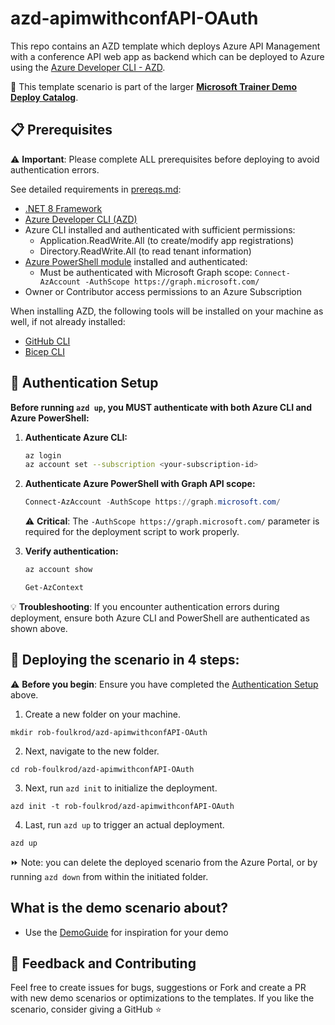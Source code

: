 # azd-apimwithconfAPI-OAuth

This repo contains an AZD template which deploys Azure API Management with a conference API web app as backend which can be deployed to Azure using the [Azure Developer CLI - AZD](https://learn.microsoft.com/en-us/azure/developer/azure-developer-cli/overview). 

💪 This template scenario is part of the larger **[Microsoft Trainer Demo Deploy Catalog](https://aka.ms/trainer-demo-deploy)**.

## 📋 Prerequisites

⚠️ **Important**: Please complete ALL prerequisites before deploying to avoid authentication errors.

See detailed requirements in [prereqs.md](./prereqs.md):

- [.NET 8 Framework](https://dotnet.microsoft.com/en-us/download/dotnet/8.0)
- [Azure Developer CLI (AZD)](https://learn.microsoft.com/en-us/azure/developer/azure-developer-cli/install-azd)
- Azure CLI installed and authenticated with sufficient permissions:
    * Application.ReadWrite.All (to create/modify app registrations)
    * Directory.ReadWrite.All (to read tenant information)
- [Azure PowerShell module](https://learn.microsoft.com/en-us/powershell/azure/install-azps-windows?view=azps-14.1.0&tabs=powershell&pivots=windows-psgallery) installed and authenticated:
    * Must be authenticated with Microsoft Graph scope: `Connect-AzAccount -AuthScope https://graph.microsoft.com/`
- Owner or Contributor access permissions to an Azure Subscription

When installing AZD, the following tools will be installed on your machine as well, if not already installed:
- [GitHub CLI](https://cli.github.com)
- [Bicep CLI](https://learn.microsoft.com/en-us/azure/azure-resource-manager/bicep/install)

## 🔐 Authentication Setup

**Before running `azd up`, you MUST authenticate with both Azure CLI and Azure PowerShell:**

1. **Authenticate Azure CLI:**
   ```bash
   az login
   az account set --subscription <your-subscription-id>
   ```

2. **Authenticate Azure PowerShell with Graph API scope:**
   ```powershell
   Connect-AzAccount -AuthScope https://graph.microsoft.com/
   ```

   ⚠️ **Critical**: The `-AuthScope https://graph.microsoft.com/` parameter is required for the deployment script to work properly.

3. **Verify authentication:**
   ```bash
   az account show
   ```
   ```powershell
   Get-AzContext
   ```

💡 **Troubleshooting**: If you encounter authentication errors during deployment, ensure both Azure CLI and PowerShell are authenticated as shown above.

## 🚀 Deploying the scenario in 4 steps:

⚠️ **Before you begin**: Ensure you have completed the [Authentication Setup](#-authentication-setup) above.

1. Create a new folder on your machine.
```
mkdir rob-foulkrod/azd-apimwithconfAPI-OAuth
```
2. Next, navigate to the new folder.
```
cd rob-foulkrod/azd-apimwithconfAPI-OAuth
```
3. Next, run `azd init` to initialize the deployment.
```
azd init -t rob-foulkrod/azd-apimwithconfAPI-OAuth
```
4. Last, run `azd up` to trigger an actual deployment.
```
azd up
```

⏩ Note: you can delete the deployed scenario from the Azure Portal, or by running ```azd down``` from within the initiated folder.

## What is the demo scenario about?

- Use the [DemoGuide](https://github.com/rob-foulkrod/azd-apimwithconfAPI-OAuth/blob/main/demoguide/apimwithconference.md) for inspiration for your demo

## 💭 Feedback and Contributing
Feel free to create issues for bugs, suggestions or Fork and create a PR with new demo scenarios or optimizations to the templates. 
If you like the scenario, consider giving a GitHub ⭐
 
